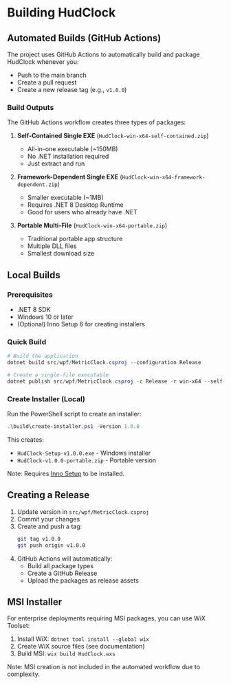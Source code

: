 # Building HudClock

## Automated Builds (GitHub Actions)

The project uses GitHub Actions to automatically build and package HudClock whenever you:
- Push to the main branch
- Create a pull request
- Create a new release tag (e.g., `v1.0.0`)

### Build Outputs

The GitHub Actions workflow creates three types of packages:

1. **Self-Contained Single EXE** (`HudClock-win-x64-self-contained.zip`)
   - All-in-one executable (~150MB)
   - No .NET installation required
   - Just extract and run

2. **Framework-Dependent Single EXE** (`HudClock-win-x64-framework-dependent.zip`)
   - Smaller executable (~1MB)
   - Requires .NET 8 Desktop Runtime
   - Good for users who already have .NET

3. **Portable Multi-File** (`HudClock-win-x64-portable.zip`)
   - Traditional portable app structure
   - Multiple DLL files
   - Smallest download size

## Local Builds

### Prerequisites
- .NET 8 SDK
- Windows 10 or later
- (Optional) Inno Setup 6 for creating installers

### Quick Build
```powershell
# Build the application
dotnet build src/wpf/MetricClock.csproj --configuration Release

# Create a single-file executable
dotnet publish src/wpf/MetricClock.csproj -c Release -r win-x64 --self-contained -p:PublishSingleFile=true
```

### Create Installer (Local)

Run the PowerShell script to create an installer:

```powershell
.\build\create-installer.ps1 -Version 1.0.0
```

This creates:
- `HudClock-Setup-v1.0.0.exe` - Windows installer
- `HudClock-v1.0.0-portable.zip` - Portable version

Note: Requires [Inno Setup](https://jrsoftware.org/isdl.php) to be installed.

## Creating a Release

1. Update version in `src/wpf/MetricClock.csproj`
2. Commit your changes
3. Create and push a tag:
   ```bash
   git tag v1.0.0
   git push origin v1.0.0
   ```
4. GitHub Actions will automatically:
   - Build all package types
   - Create a GitHub Release
   - Upload the packages as release assets

## MSI Installer

For enterprise deployments requiring MSI packages, you can use WiX Toolset:

1. Install WiX: `dotnet tool install --global wix`
2. Create WiX source files (see documentation)
3. Build MSI: `wix build HudClock.wxs`

Note: MSI creation is not included in the automated workflow due to complexity.